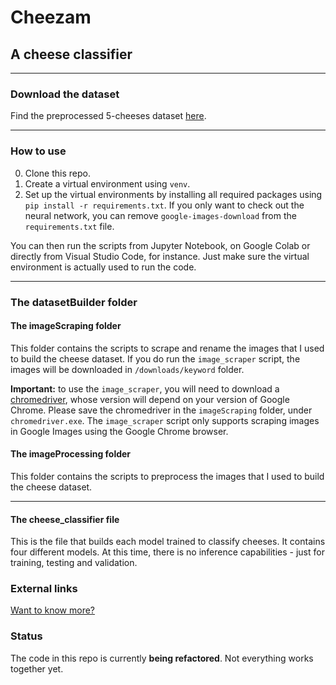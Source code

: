 # Cheezam
## A cheese classifier

___

### Download the dataset
Find the preprocessed 5-cheeses dataset [here](https://cheezam.s3.us-east-2.amazonaws.com/Cheezam_dataset.zip).

___

### How to use
0. Clone this repo. 
1. Create a virtual environment using `venv`.
2. Set up the virtual environments by installing all required packages using `pip install -r requirements.txt`. If you only want to check out the neural network, you can remove `google-images-download` from the `requirements.txt` file.

You can then run the scripts from Jupyter Notebook, on Google Colab or directly from Visual Studio Code, for instance. Just make sure the virtual environment is actually used to run the code. 

___

### The datasetBuilder folder
#### The imageScraping folder
This folder contains the scripts to scrape and rename the images that I used to build the cheese dataset. If you do run the `image_scraper` script, the images will be downloaded in `/downloads/keyword` folder.

**Important:** to use the `image_scraper`, you will need to download a [chromedriver](https://chromedriver.chromium.org/downloads), whose version will depend on your version of Google Chrome. Please save the chromedriver in the `imageScraping` folder, under `chromedriver.exe`. The `image_scraper` script only supports scraping images in Google Images using the Google Chrome browser. 
 
#### The imageProcessing folder
This folder contains the scripts to preprocess the images that I used to build the cheese dataset.

___

#### The cheese_classifier file
This is the file that builds each model trained to classify cheeses. It contains four different models. At this time, there is no inference capabilities - just for training, testing and validation.

### External links
[Want to know more?](https://chloebenz.com/projects/cheezam/)

### Status
The code in this repo is currently **being refactored**. Not everything works together yet. 